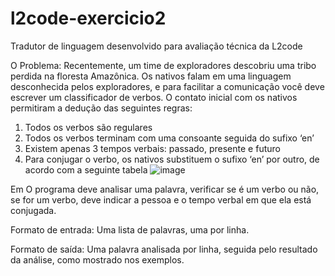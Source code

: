 # l2code-exercicio2
Tradutor de linguagem desenvolvido para avaliação técnica da L2code

O Problema: 
Recentemente, um time de exploradores descobriu uma tribo perdida na floresta Amazônica.
Os nativos falam em uma linguagem desconhecida pelos exploradores, e para facilitar a
comunicação você deve escrever um classificador de verbos. O contato inicial com os nativos
permitiram a dedução das seguintes regras:
1. Todos os verbos são regulares
2. Todos os verbos terminam com uma consoante seguida do sufixo ‘en’
3. Existem apenas 3 tempos verbais: passado, presente e futuro
4. Para conjugar o verbo, os nativos substituem o sufixo ‘en’ por outro, de acordo com a
seguinte tabela
![image](https://user-images.githubusercontent.com/88253809/152686378-77fea58b-a5ee-42f3-a517-4bdbcc05a564.png)

Em
O programa deve analisar uma palavra, verificar se é um verbo ou não, se for um verbo, deve
indicar a pessoa e o tempo verbal em que ela está conjugada.

Formato de entrada:
Uma lista de palavras, uma por linha.

Formato de saída:
Uma palavra analisada por linha, seguida pelo resultado da análise, como mostrado nos
exemplos.
